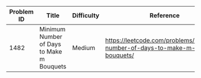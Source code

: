 | Problem ID | Title | Difficulty | Reference
| --- | --- | --- | ---
| 1482 | Minimum Number of Days to Make m Bouquets | Medium | https://leetcode.com/problems/minimum-number-of-days-to-make-m-bouquets/
